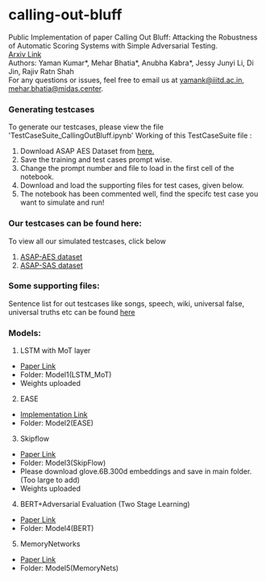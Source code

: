 # calling-out-bluff

Public Implementation of paper Calling Out Bluff: Attacking the Robustness of Automatic Scoring Systems with Simple Adversarial Testing. </br>
[Arxiv Link](http://arxiv.org/abs/2007.06796) </br>
Authors:
Yaman Kumar*, Mehar Bhatia*, Anubha Kabra*, Jessy Junyi Li, Di Jin, Rajiv Ratn Shah
</br>
For any questions or issues, feel free to email us at [yamank@iiitd.ac.in](mailto:yamank@iiitd.ac.in), [mehar.bhatia@midas.center](mailto:mehar.bhatia@midas.center).

### Generating testcases ###
To generate our testcases, please view the file 'TestCaseSuite_CallingOutBluff.ipynb'
Working of this TestCaseSuite file :
1. Download ASAP AES Dataset from [here.](https://www.kaggle.com/c/asap-aes)
2. Save the training and test cases prompt wise.
3. Change the prompt number and file to load in the first cell of the notebook.
4. Download and load the supporting files for test cases, given below.
5. The notebook has been commented well, find the specifc test case you want to simulate and run!

### Our testcases can be found here:
To view all our simulated testcases, click below
1. [ASAP-AES dataset](https://drive.google.com/open?id=1CIEpiDmzLmJ6LMCVSOmCKw_eOg4ocuS4)
2. [ASAP-SAS dataset](https://drive.google.com/drive/folders/1oWP31zo02009skA24nC10tYlCGWqOAOx)

### Some supporting files:
Sentence list for out testcases like songs, speech, wiki, universal false, universal truths etc can be found [here](https://drive.google.com/open?id=1hYQ-GtuQVcMYIeGcvBCTB6wXUHxOC1aY)

### Models: 

1. LSTM with MoT layer 
  * [Paper Link](https://www.aclweb.org/anthology/D16-1193/)
  * Folder: Model1(LSTM_MoT)
  * Weights uploaded


2. EASE
  * [Implementation Link](https://github.com/edx/ease/)
  * Folder: Model2(EASE)

3. Skipflow
  * [Paper Link](https://arxiv.org/abs/1711.04981)
  * Folder: Model3(SkipFlow)
  * Please download glove.6B.300d embeddings and save in main folder. (Too large to add)
  * Weights uploaded

4. BERT+Adversarial Evaluation (Two Stage Learning)
  * [Paper Link](https://arxiv.org/abs/1901.07744)
  * Folder: Model4(BERT)

5. MemoryNetworks
  * [Paper Link](https://par.nsf.gov/servlets/purl/10060135)
  * Folder: Model5(MemoryNets)
